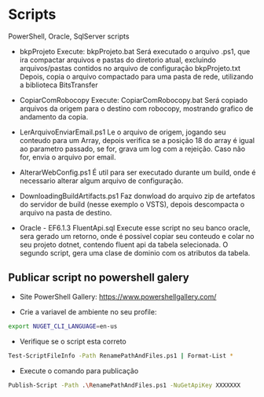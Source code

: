 # Scripts
PowerShell, Oracle, SqlServer scripts

- bkpProjeto
    Execute: bkpProjeto.bat 
             Será executado o arquivo .ps1, que ira compactar arquivos e pastas do diretorio atual, excluindo
             arquivos/pastas contidos no arquivo de configuração bkpProjeto.txt
             Depois, copia o arquivo compactado para uma pasta de rede, utilizando a biblioteca BitsTransfer

- CopiarComRobocopy
    Execute: CopiarComRobocopy.bat
             Será copiado arquivos da origem para o destino com robocopy, mostrando grafico de andamento da copia.

- LerArquivoEnviarEmail.ps1 
    Le o arquivo de origem, jogando seu conteudo para um Array, depois
    verifica se a posição 18 do array é igual ao parametro passado, se 
    for, grava um log com a rejeição.
    Caso não for, envia o arquivo por email.

- AlterarWebConfig.ps1
    É util para ser executado durante um build, onde é necessario alterar algum arquivo de configuração.

- DownloadingBuildArtifacts.ps1
    Faz donwload do arquivo zip de artefatos do servidor de build (nesse exemplo o VSTS), depois descompacta
    o arquivo na pasta de destino.

- Oracle - EF6.1.3 FluentApi.sql
    Execute esse script no seu banco oracle, sera gerado um retorno, onde é possivel copiar seu conteudo e colar
    no seu projeto dotnet, contendo fluent api da tabela selecionada.
    O segundo script, gera uma clase de dominio com os atributos da tabela.

## Publicar script no powershell galery

- Site PowerShell Gallery: https://www.powershellgallery.com/
  
- Crie a variavel de ambiente no seu profile:

```bash
export NUGET_CLI_LANGUAGE=en-us
```

- Verifique se o script esta correto
  
```bash
Test-ScriptFileInfo -Path RenamePathAndFiles.ps1 | Format-List *
```

- Execute o comando para publicação

```bash
Publish-Script -Path .\RenamePathAndFiles.ps1 -NuGetApiKey XXXXXXX
```